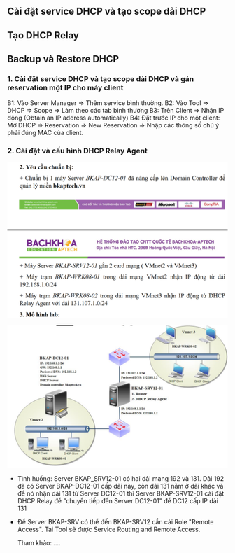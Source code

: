 ##  Cài đặt service DHCP và tạo scope dải DHCP
##  Tạo DHCP Relay 
##  Backup và Restore DHCP

### 1. Cài đặt service DHCP và tạo scope dải DHCP và gán reservation một IP cho máy client

B1: Vào Server Manager => Thêm service bình thường. 
B2: Vào Tool => DHCP => Scope => Làm theo các tab bình thường
B3: Trên Client => Nhận IP động (Obtain an IP address automatically)
B4: Đặt trước IP cho một client: Mở DHCP => Reservation => New Reservation => Nhập các thông số chú ý phải đúng MAC của client.

### 2. Cài đặt và cấu hình DHCP Relay Agent 

![](/image/7.PNG)

![](/image/6.PNG)

- Tình huống: Server BKAP_SRV12-01 có hai dải mạng 192 và 131. Dải 192 đã có Server BKAP-DC12-01 cấp dải này, còn dải 131 nằm ở dải khác và để nó nhận dải 131 từ Server DC12-01 thì Server BKAP-SRV12-01 cài đặt DHCP Relay để "chuyển tiếp đến Server DC12-01" để DC12 cấp IP dải 131

- Để Server BKAP-SRV có thể đến BKAP-SRV12 cần cài Role "Remote Access". Tại Tool sẽ được Service Routing and Remote Access. 
  
  Tham khảo: ....
  
